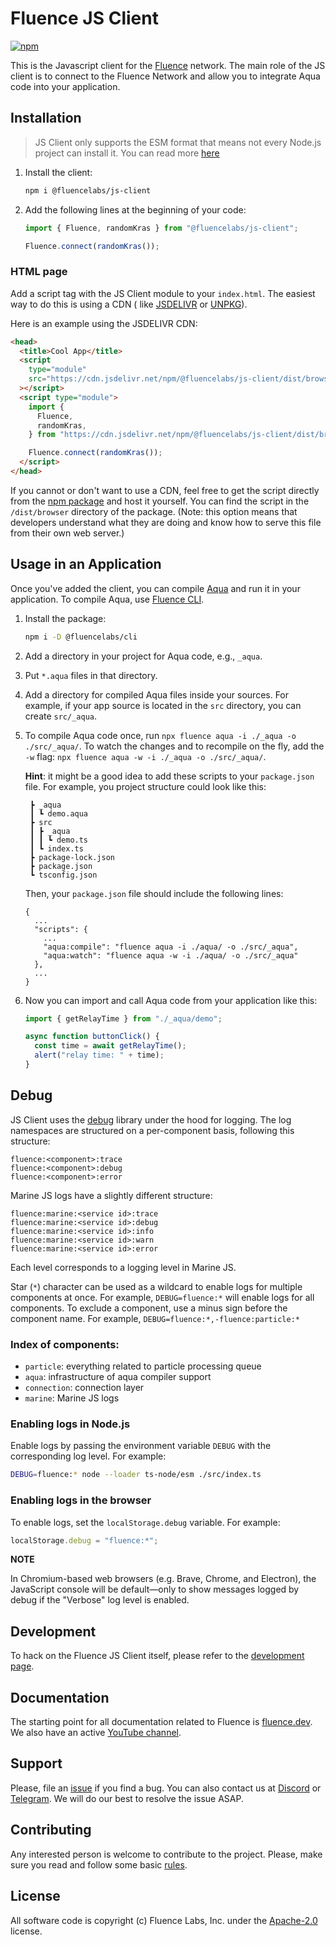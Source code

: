 # Fluence JS Client

[![npm](https://img.shields.io/npm/v/@fluencelabs/js-client?label=@fluencelabs/js-client)](https://www.npmjs.com/package/@fluencelabs/js-client)

This is the Javascript client for the [Fluence](https://fluence.network) network. The main role of the JS client is to connect to the Fluence Network and allow you to integrate Aqua code into your application.

## Installation

> JS Client only supports the ESM format that means not every Node.js project can install it.
> You can read more [here](https://nodejs.org/api/esm.html)

1. Install the client:

   ```bash
   npm i @fluencelabs/js-client
   ```

2. Add the following lines at the beginning of your code:

   ```javascript
   import { Fluence, randomKras } from "@fluencelabs/js-client";

   Fluence.connect(randomKras());
   ```

### HTML page

Add a script tag with the JS Client module to your `index.html`. The easiest way to do this is using a CDN (
like [JSDELIVR](https://www.jsdelivr.com/) or [UNPKG](https://unpkg.com/)).

Here is an example using the JSDELIVR CDN:

```html
<head>
  <title>Cool App</title>
  <script
    type="module"
    src="https://cdn.jsdelivr.net/npm/@fluencelabs/js-client/dist/browser/index.min.js"
  ></script>
  <script type="module">
    import {
      Fluence,
      randomKras,
    } from "https://cdn.jsdelivr.net/npm/@fluencelabs/js-client/dist/browser/index.min.js";

    Fluence.connect(randomKras());
  </script>
</head>
```

If you cannot or don't want to use a CDN, feel free to get the script directly from
the [npm package](https://www.npmjs.com/package/@fluencelabs/js-client) and host it yourself. You can find the script in
the `/dist/browser` directory of the package. (Note: this option means that developers understand what they are doing and know
how to serve this file from their own web server.)

## Usage in an Application

Once you've added the client, you can compile [Aqua](https://github.com/fluencelabs/aqua) and run it in your application. To compile Aqua, use [Fluence CLI](https://github.com/fluencelabs/cli).

1. Install the package:

   ```bash
   npm i -D @fluencelabs/cli
   ```

2. Add a directory in your project for Aqua code, e.g., `_aqua`.

3. Put `*.aqua` files in that directory.

4. Add a directory for compiled Aqua files inside your sources. For example, if your app source is located in the `src` directory, you can create `src/_aqua`.

5. To compile Aqua code once, run `npx fluence aqua -i ./_aqua -o ./src/_aqua/`. To watch the changes and to recompile on the fly, add the `-w` flag: `npx fluence aqua -w -i ./_aqua -o ./src/_aqua/`.

   **Hint**: it might be a good idea to add these scripts to your `package.json` file.
   For example, you project structure could look like this:

   ```
    ┣ _aqua
    ┃ ┗ demo.aqua
    ┣ src
    ┃ ┣ _aqua
    ┃ ┃ ┗ demo.ts
    ┃ ┗ index.ts
    ┣ package-lock.json
    ┣ package.json
    ┗ tsconfig.json
   ```

   Then, your `package.json` file should include the following lines:

   ```
   {
     ...
     "scripts": {
       ...
       "aqua:compile": "fluence aqua -i ./aqua/ -o ./src/_aqua",
       "aqua:watch": "fluence aqua -w -i ./aqua/ -o ./src/_aqua"
     },
     ...
   }
   ```

6. Now you can import and call Aqua code from your application like
   this:

   ```javascript
   import { getRelayTime } from "./_aqua/demo";

   async function buttonClick() {
     const time = await getRelayTime();
     alert("relay time: " + time);
   }
   ```

## Debug

JS Client uses the [debug](https://github.com/debug-js/debug) library under the hood for logging. The log namespaces are structured on a per-component basis, following this structure:

```
fluence:<component>:trace
fluence:<component>:debug
fluence:<component>:error
```

Marine JS logs have a slightly different structure:

```
fluence:marine:<service id>:trace
fluence:marine:<service id>:debug
fluence:marine:<service id>:info
fluence:marine:<service id>:warn
fluence:marine:<service id>:error
```

Each level corresponds to a logging level in Marine JS.

Star (`*`) character can be used as a wildcard to enable logs for multiple components at once. For example, `DEBUG=fluence:*` will enable logs for all components. To exclude a component, use a minus sign before the component name. For example, `DEBUG=fluence:*,-fluence:particle:*`

### Index of components:

- `particle`: everything related to particle processing queue
- `aqua`: infrastructure of aqua compiler support
- `connection`: connection layer
- `marine`: Marine JS logs

### Enabling logs in Node.js

Enable logs by passing the environment variable `DEBUG` with the corresponding log level. For example:

```sh
DEBUG=fluence:* node --loader ts-node/esm ./src/index.ts
```

### Enabling logs in the browser

To enable logs, set the `localStorage.debug` variable. For example:

```javascript
localStorage.debug = "fluence:*";
```

**NOTE**

In Chromium-based web browsers (e.g. Brave, Chrome, and Electron), the JavaScript console will be default—only to show
messages logged by debug if the "Verbose" log level is enabled.

## Development

To hack on the Fluence JS Client itself, please refer to the [development page](./DEVELOPING.md).

## Documentation

The starting point for all documentation related to Fluence is
[fluence.dev](https://fluence.dev/). We also have an active [YouTube channel](https://www.youtube.com/@fluencelabs).

## Support

Please, file an [issue](https://github.com/fluencelabs/js-client/issues) if you find a bug. You can also contact us at [Discord](https://discord.com/invite/5qSnPZKh7u) or [Telegram](https://t.me/fluence_project). We will do our best to resolve the issue ASAP.

## Contributing

Any interested person is welcome to contribute to the project. Please, make sure you read and follow some basic [rules](./CONTRIBUTING.md).

## License

All software code is copyright (c) Fluence Labs, Inc. under the [Apache-2.0](./LICENSE) license.
